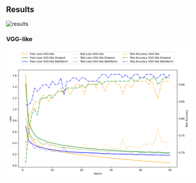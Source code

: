 ## Results

![results]([./results/results1.png](https://github.com/LiangWenshuo1118/d2l/blob/main/fashion_mnist/results/results1.png))

### VGG-like
![results](./results/results2.png)
